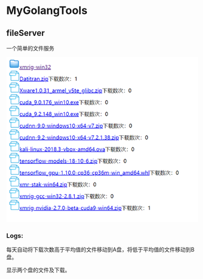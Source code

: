 # MyGolangTools



## fileServer

一个简单的文件服务

<img src="https://github.com/Rehtt/MyGolangTools/blob/master/img/fileServer.png?raw=true">

### Logs:

每天自动将下载次数高于平均值的文件移动到A盘，将低于平均值的文件移动到B盘。
  
显示两个盘的文件及下载。
